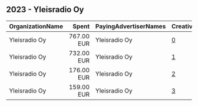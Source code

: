 ## 2023 - Yleisradio Oy 
|OrganizationName|Spent|PayingAdvertiserNames|CreativeUrls|Impressions|Genders|AgeBrackets|CountryCodes|BillingAddresses|CandidateBallotInformation|
|:---|---:|:---|:---|---:|:---|:---|:---|:---|:---|
|Yleisradio Oy|767.00 EUR|Yleisradio Oy|[0](https://www.snap.com/political-ads/asset/b258954cb262355a208a3ef51494efa22095d6e4df054e6940f641ccb15de0a9?mediaType=mp4)|591,340||18-29|finland|"Radiokatu 5,Helsinki,00024,FI"||
|Yleisradio Oy|732.00 EUR|Yleisradio Oy|[1](https://www.snap.com/political-ads/asset/fcb9d750ce5b8e5ac33dbf7fa0528cd0aa558d839683d06ec1514e1c571a8a28?mediaType=mp4)|566,424||18-29|finland|"Radiokatu 5,Helsinki,00024,FI"||
|Yleisradio Oy|176.00 EUR|Yleisradio Oy|[2](https://www.snap.com/political-ads/asset/c151fe5a7c2ebb070a380404fa51c8ea091912805e423881fba4043189aa2c85?mediaType=mp4)|337,459||20-|finland|"Radiokatu 5,Helsinki,00024,FI"||
|Yleisradio Oy|159.00 EUR|Yleisradio Oy|[3](https://www.snap.com/political-ads/asset/e989a67673e83c5960cf6db0c2404515e4839fe8323ed77dd508207fb49045ae?mediaType=mp4)|306,383||20-|finland|"Radiokatu 5,Helsinki,00024,FI"||
